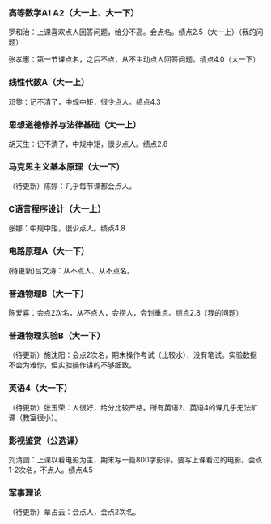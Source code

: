 ### 高等数学A1 A2（大一上、大一下）

罗和治：上课喜欢点人回答问题，给分不高。会点名。绩点2.5（大一上）（我的问题）

张孝惠：第一节课点名，之后不点，从不主动点人回答问题。绩点4.0（大一下）

### 线性代数A（大一上）

邓黎：记不清了，中规中矩，很少点人。绩点4.3

### 思想道德修养与法律基础（大一上）

胡天生：记不清了，中规中矩，很少点人。绩点2.8

### 马克思主义基本原理（大一下）

（待更新）陈婷：几乎每节课都会点人。

### C语言程序设计（大一上）

张娜：中规中矩，很少点人。绩点4.8

### 电路原理A（大一下）

(待更新)吕文涛：从不点人、从不点名。

### 普通物理B（大一下）

陈爱喜：会点2次名，从不点人，会捞人，会划重点。绩点2.8（我的问题）

### 普通物理实验B（大一下）

（待更新）施沈阳：会点2次名，期末操作考试（比较水），没有笔试。实验数据不会为难你，但实验操作讲的不够细致。

### 英语4（大一下）

（待更新）张玉荣：人很好，给分比较严格。所有英语2、英语4的课几乎无法旷课（教室很小）。

### 影视鉴赏（公选课）

刘清圆：上课以看电影为主，期末写一篇800字影评，要写上课看过的电影。会点1-2次名，不点人。绩点4.5

### 军事理论

（待更新）章占云：会点人，会点2次名。